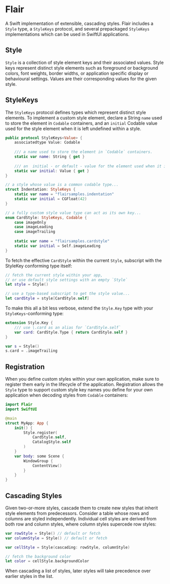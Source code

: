 # Flair

A Swift implementation of extensible, cascading styles. Flair includes a
`Style` type, a `StyleKeys` protocol, and several prepackaged `StyleKeys` 
implementations which can be used in SwiftUI applications.

## Style
`Style` is a collection of style element keys and their associated values.
Style keys represent distinct style elements such as foreground or background
colors, font weights, border widths, or application specific display or behavioural
settings. Values are their corresponding values for the given style.

## StyleKeys
The `StyleKeys` protocol defines types which represent distinct style elements.
To implement a custom style element, declare a String `name` used to store the 
element in `Codable` containers, and an `initial` Codable value used for the style
element when it is left undefined within a style.

```swift
public protocol StyleKeys<Value> {
    associatedtype Value: Codable
    
    /// a name used to store the element in `Codable` containers.
    static var name: String { get }
    
    /// an  initial - or default - value for the element used when it is left undefined within a style.
    static var initial: Value { get }
}

// a style whose value is a common codable type... 
struct Indentation: StyleKeys {
    static var name = "flairsamples.indentation"
    static var initial = CGFloat(42)
}

// a fully custom style value type can act as its own key...
enum CardStyle: StyleKeys, Codable {
    case imageOnly
    case imageLeading
    case imageTrailing
    
    static var name = "flairsamples.cardstyle"
    static var initial = Self.imageLeading
}
```

To fetch the effective `CardStyle` within the current `Style`,  subscript with the
StyleKey conforming type itself:

```swift
// fetch the current style within your app,
// or use default style settings with an empty `Style`
let style = Style()

// use a type-based subscript to get the style value...
let cardStyle = style[CardStyle.self] 
```

To make this all a bit less verbose, extend the `Style.Key` type 
with your `StyleKeys`-conforming type:

```swift
extension Style.Key {
    /// use \.card as an alias for `CardStyle.self`
    var card: CardStyle.Type { return CardStyle.self }
}

var s = Style()
s.card = .imageTrailing
```

## Registration
When you define custom styles within your own application, make sure to 
register them early in the lifecycle of the application. Registration allows
the `Style` type to support custom style key names you define for your own
application when decoding styles from `Codable` containers:

```swift
import Flair
import SwiftUI

@main
struct MyApp: App {
    init() {
        Style.register(
            CardStyle.self,
            CatalogStyle.self
        )
    }
    var body: some Scene {
        WindowGroup {
            ContentView()
        }
    }
}
```

## Cascading Styles
Given two-or-more styles, cascade them to create new styles that inherit 
style elements from predecessors. Consider a table whose rows and columns are
styled independently. Individual cell styles are derived from both row 
and column styles, where column styles supercede row styles:

```swift
var rowStyle = Style() // default or fetch
var columnStyle = Style() // default or fetch

var cellStyle = Style(cascading: rowStyle, columnStyle)

// fetch the background color
let color = cellStyle.backgroundColor
```

When cascading a list of styles, later styles will take precedence over
earlier styles in the list.
